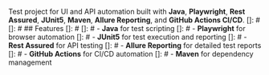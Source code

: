 Test project for UI and API automation built with **Java**, **Playwright**, **Rest Assured**, **JUnit5**, **Maven**, 
**Allure Reporting**, and **GitHub Actions CI/CD**.
[]: # 
[]: # ## Features
[]: # 
[]: # - **Java** for test scripting
[]: # - **Playwright** for browser automation
[]: # - **JUnit5** for test execution and reporting
[]: # - **Rest Assured** for API testing
[]: # - **Allure Reporting** for detailed test reports
[]: # - **GitHub Actions** for CI/CD automation
[]: # - **Maven** for dependency management